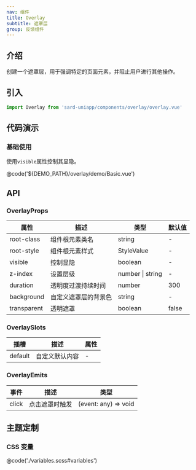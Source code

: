 ```yaml
---
nav: 组件
title: Overlay
subtitle: 遮罩层
group: 反馈组件
---
```


## 介绍

创建一个遮罩层，用于强调特定的页面元素，并阻止用户进行其他操作。

## 引入

```ts
import Overlay from 'sard-uniapp/components/overlay/overlay.vue'
```

## 代码演示

### 基础使用

使用`visible`属性控制其显隐。

@code('${DEMO_PATH}/overlay/demo/Basic.vue')

## API

### OverlayProps

| 属性        | 描述                 | 类型             | 默认值 |
| ----------- | -------------------- | ---------------- | ------ |
| root-class  | 组件根元素类名       | string           | -      |
| root-style  | 组件根元素样式       | StyleValue       | -      |
| visible     | 控制显隐             | boolean          | -      |
| z-index     | 设置层级             | number \| string | -      |
| duration    | 透明度过渡持续时间   | number           | 300    |
| background  | 自定义遮罩层的背景色 | string           | -      |
| transparent | 透明遮罩             | boolean          | false  |

### OverlaySlots

| 插槽    | 描述           | 属性 |
| ------- | -------------- | ---- |
| default | 自定义默认内容 | -    |

### OverlayEmits

| 事件  | 描述           | 类型                 |
| ----- | -------------- | -------------------- |
| click | 点击遮罩时触发 | (event: any) => void |

## 主题定制

### CSS 变量

@code('./variables.scss#variables')
